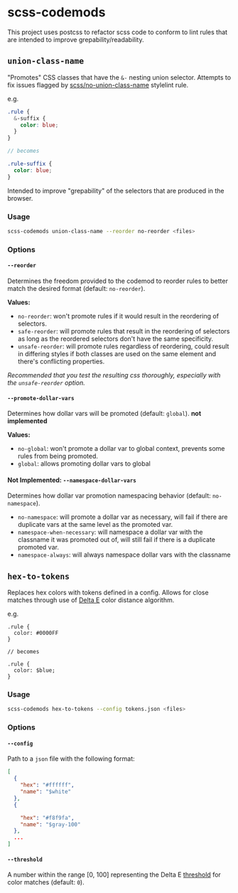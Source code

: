 # scss-codemods

This project uses postcss to refactor scss code to conform to lint rules that are intended to improve grepability/readability.

## `union-class-name`

"Promotes" CSS classes that have the `&-` nesting union selector. Attempts to fix issues flagged by [scss/no-union-class-name](https://github.com/kristerkari/stylelint-scss/blob/master/src/rules/selector-no-union-class-name/README.md) stylelint rule. 

e.g.

```scss
.rule {
  &-suffix {
    color: blue;
  }
}

// becomes

.rule-suffix {
  color: blue;
}
```

Intended to improve "grepability" of the selectors that are produced in the browser.

### Usage

```bash
scss-codemods union-class-name --reorder no-reorder <files>
```

### Options

#### `--reorder`

Determines the freedom provided to the codemod to reorder rules to better match the desired format (default: `no-reorder`).


**Values:**
- `no-reorder`: won't promote rules if it would result in the reordering of selectors.
- `safe-reorder`: will promote rules that result in the reordering of selectors as long as the reordered selectors don't have the same specificity.
- `unsafe-reorder`: will promote rules regardless of reordering, could result in differing styles if both classes are used on the same element and there's conflicting properties.

*Recommended that you test the resulting css thoroughly, especially with the `unsafe-reorder` option.*

#### `--promote-dollar-vars`

Determines how dollar vars will be promoted (default: `global`). **not implemented**

**Values:**
- `no-global`: won't promote a dollar var to global context, prevents some rules from being promoted.
- `global`: allows promoting dollar vars to global

#### Not Implemented: `--namespace-dollar-vars`

Determines how dollar var promotion namespacing behavior (default: `no-namespace`).

- `no-namespace`: will promote a dollar var as necessary, will fail if there are duplicate vars at the same level as the promoted var.
- `namespace-when-necessary`: will namespace a dollar var with the classname it was promoted out of, will still fail if there is a duplicate promoted var.
- `namespace-always`: will always namespace dollar vars with the classname 

## `hex-to-tokens`

Replaces hex colors with tokens defined in a config. Allows for close matches through use of [Delta E](https://en.wikipedia.org/wiki/Color_difference#CIEDE2000) color distance algorithm.

e.g.

```
.rule {
  color: #0000FF
}

// becomes

.rule {
  color: $blue;
}
```

### Usage

```bash
scss-codemods hex-to-tokens --config tokens.json <files>
```

### Options

#### `--config`

Path to a `json` file with the following format:
```json
[
  {
    "hex": "#ffffff",
    "name": "$white"
  },
  {

    "hex": "#f8f9fa",
    "name": "$gray-100"
  },
  ...
]
```

#### `--threshold`

A number within the range [0, 100] representing the Delta E [threshold](http://zschuessler.github.io/DeltaE/learn/#toc-defining-delta-e) for color matches (default: `0`).
